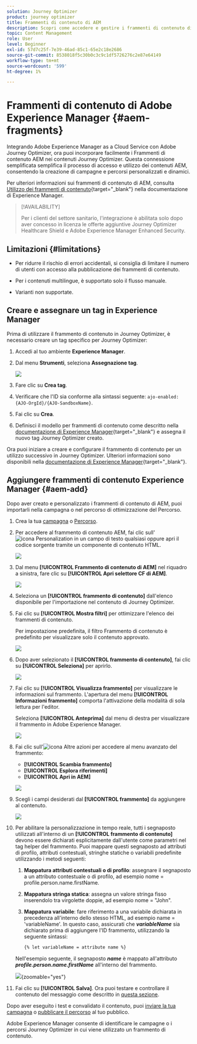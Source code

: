 ```yaml
---
solution: Journey Optimizer
product: journey optimizer
title: Frammenti di contenuto di AEM
description: Scopri come accedere e gestire i frammenti di contenuto di AEM
topic: Content Management
role: User
level: Beginner
exl-id: 57d7c25f-7e39-46ad-85c1-65e2c18e2686
source-git-commit: 8538018f5c30b0c3c9c1df5726276c2e87e64149
workflow-type: tm+mt
source-wordcount: '599'
ht-degree: 1%

---
```


# Frammenti di contenuto di Adobe Experience Manager {#aem-fragments}

Integrando Adobe Experience Manager as a Cloud Service con Adobe Journey Optimizer, ora puoi incorporare facilmente i Frammenti di contenuto AEM nei contenuti Journey Optimizer. Questa connessione semplificata semplifica il processo di accesso e utilizzo dei contenuti AEM, consentendo la creazione di campagne e percorsi personalizzati e dinamici.

Per ulteriori informazioni sui frammenti di contenuto di AEM, consulta [Utilizzo dei frammenti di contenuto](https://experienceleague.adobe.com/en/docs/experience-manager-cloud-service/content/sites/administering/content-fragments/overview){target="_blank"} nella documentazione di Experience Manager.

>[!AVAILABILITY]
>
>Per i clienti del settore sanitario, l&#39;integrazione è abilitata solo dopo aver concesso in licenza le offerte aggiuntive Journey Optimizer Healthcare Shield e Adobe Experience Manager Enhanced Security.

## Limitazioni {#limitations}

* Per ridurre il rischio di errori accidentali, si consiglia di limitare il numero di utenti con accesso alla pubblicazione dei frammenti di contenuto.

* Per i contenuti multilingue, è supportato solo il flusso manuale.

* Varianti non supportate.

## Creare e assegnare un tag in Experience Manager

Prima di utilizzare il frammento di contenuto in Journey Optimizer, è necessario creare un tag specifico per Journey Optimizer:

1. Accedi al tuo ambiente **Experience Manager**.

1. Dal menu **Strumenti**, seleziona **Assegnazione tag**.

   ![](assets/do-not-localize/aem_tag_1.png)

1. Fare clic su **Crea tag**.

1. Verificare che l&#39;ID sia conforme alla sintassi seguente: `ajo-enabled:{AJO-OrgId}/{AJO-SandboxName}`.

1. Fai clic su **Crea**.

1. Definisci il modello per frammenti di contenuto come descritto nella [documentazione di Experience Manager](https://experienceleague.adobe.com/en/docs/experience-manager-cloud-service/content/sites/administering/content-fragments/content-fragment-models){target="_blank"} e assegna il nuovo tag Journey Optimizer creato.

Ora puoi iniziare a creare e configurare il frammento di contenuto per un utilizzo successivo in Journey Optimizer. Ulteriori informazioni sono disponibili nella [documentazione di Experience Manager](https://experienceleague.adobe.com/en/docs/experience-manager-cloud-service/content/sites/administering/content-fragments/managing){target="_blank"}.

## Aggiungere frammenti di contenuto Experience Manager {#aem-add}

Dopo aver creato e personalizzato i frammenti di contenuto di AEM, puoi importarli nella campagna o nel percorso di ottimizzazione del Percorso.

1. Crea la tua [campagna](../campaigns/create-campaign.md) o [Percorso](../building-journeys/journey-gs.md).

1. Per accedere al frammento di contenuto AEM, fai clic sull&#39;![icona Personalization](assets/do-not-localize/Smock_PersonalizationField_18_N.svg) in un campo di testo qualsiasi oppure apri il codice sorgente tramite un componente di contenuto HTML.

   ![](assets/aem_campaign_2.png)

1. Dal menu **[!UICONTROL Frammento di contenuto di AEM]** nel riquadro a sinistra, fare clic su **[!UICONTROL Apri selettore CF di AEM]**.

   ![](assets/aem_campaign_3.png)

1. Seleziona un **[!UICONTROL frammento di contenuto]** dall&#39;elenco disponibile per l&#39;importazione nel contenuto di Journey Optimizer.

1. Fai clic su **[!UICONTROL Mostra filtri]** per ottimizzare l&#39;elenco dei frammenti di contenuto.

   Per impostazione predefinita, il filtro Frammento di contenuto è predefinito per visualizzare solo il contenuto approvato.

   ![](assets/aem_campaign_4.png)

1. Dopo aver selezionato il **[!UICONTROL frammento di contenuto]**, fai clic su **[!UICONTROL Seleziona]** per aprirlo.

   ![](assets/aem_campaign_5.png)

1. Fai clic su **[!UICONTROL Visualizza frammento]** per visualizzare le informazioni sul frammento. L&#39;apertura del menu **[!UICONTROL Informazioni frammento]** comporta l&#39;attivazione della modalità di sola lettura per l&#39;editor.

   Seleziona **[!UICONTROL Anteprima]** dal menu di destra per visualizzare il frammento in Adobe Experience Manager.

   ![](assets/aem_campaign_7.png)

1. Fai clic sull&#39;![icona Altre azioni](assets/do-not-localize/Smock_MoreSmallList_18_N.svg) per accedere al menu avanzato del frammento:

   * **[!UICONTROL Scambia frammento]**
   * **[!UICONTROL Esplora riferimenti]**
   * **[!UICONTROL Apri in AEM]**

   ![](assets/aem_campaign_8.png)

1. Scegli i campi desiderati dal **[!UICONTROL frammento]** da aggiungere al contenuto.
   <!--
    Note that if you choose to copy the value, any future updates to the Content Fragment will not be reflected in your campaign or journey. However, using dynamic placeholders ensures real-time updates.-->

   ![](assets/aem_campaign_6.png)

1. Per abilitare la personalizzazione in tempo reale, tutti i segnaposto utilizzati all&#39;interno di un **[!UICONTROL frammento di contenuto]** devono essere dichiarati esplicitamente dall&#39;utente come parametri nel tag helper del frammento. Puoi mappare questi segnaposto ad attributi di profilo, attributi contestuali, stringhe statiche o variabili predefinite utilizzando i metodi seguenti:

   1. **Mappatura attributi contestuali o di profilo**: assegnare il segnaposto a un attributo contestuale o di profilo, ad esempio nome = profile.person.name.firstName.

   1. **Mappatura stringa statica**: assegna un valore stringa fisso inserendolo tra virgolette doppie, ad esempio nome = &quot;John&quot;.

   1. **Mappatura variabile**: fare riferimento a una variabile dichiarata in precedenza all&#39;interno dello stesso HTML, ad esempio name = &#39;variableName&#39;.
In questo caso, assicurati che **_variableName_** sia dichiarato prima di aggiungere l&#39;ID frammento, utilizzando la seguente sintassi:

      ```html
      {% let variableName = attribute name %} 
      ```

   Nell&#39;esempio seguente, il segnaposto **_name_** è mappato all&#39;attributo **_profile.person.name.firstName_** all&#39;interno del frammento.

   ![](assets/aem_campaign_9.png){zoomable="yes"}


1. Fai clic su **[!UICONTROL Salva]**. Ora puoi testare e controllare il contenuto del messaggio come descritto in [questa sezione](../content-management/preview.md).

Dopo aver eseguito i test e convalidato il contenuto, puoi [inviare la tua campagna](../campaigns/review-activate-campaign.md) o [pubblicare il percorso](../building-journeys/publishing-the-journey.md) al tuo pubblico.

Adobe Experience Manager consente di identificare le campagne o i percorsi Journey Optimizer in cui viene utilizzato un frammento di contenuto.
